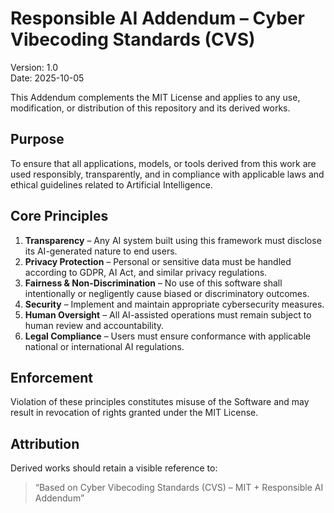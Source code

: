 # Responsible AI Addendum – Cyber Vibecoding Standards (CVS)

Version: 1.0  
Date: 2025-10-05

This Addendum complements the MIT License and applies to any use, modification,
or distribution of this repository and its derived works.

## Purpose
To ensure that all applications, models, or tools derived from this work are
used responsibly, transparently, and in compliance with applicable laws and
ethical guidelines related to Artificial Intelligence.

## Core Principles
1. **Transparency** – Any AI system built using this framework must disclose
   its AI-generated nature to end users.
2. **Privacy Protection** – Personal or sensitive data must be handled
   according to GDPR, AI Act, and similar privacy regulations.
3. **Fairness & Non-Discrimination** – No use of this software shall
   intentionally or negligently cause biased or discriminatory outcomes.
4. **Security** – Implement and maintain appropriate cybersecurity measures.
5. **Human Oversight** – All AI-assisted operations must remain subject to
   human review and accountability.
6. **Legal Compliance** – Users must ensure conformance with applicable
   national or international AI regulations.

## Enforcement
Violation of these principles constitutes misuse of the Software and may
result in revocation of rights granted under the MIT License.

## Attribution
Derived works should retain a visible reference to:
> “Based on Cyber Vibecoding Standards (CVS) – MIT + Responsible AI Addendum”
